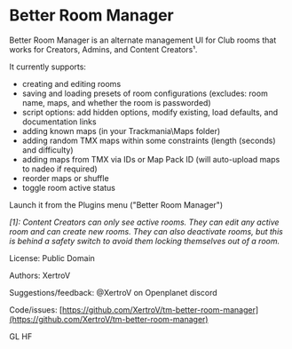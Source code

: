 # Better Room Manager

Better Room Manager is an alternate management UI for Club rooms that works for Creators, Admins, and Content Creators¹.

It currently supports:
* creating and editing rooms
* saving and loading presets of room configurations (excludes: room name, maps, and whether the room is passworded)
* script options: add hidden options, modify existing, load defaults, and documentation links
* adding known maps (in your Trackmania\Maps folder)
* adding random TMX maps within some constraints (length (seconds) and difficulty)
* adding maps from TMX via IDs or Map Pack ID (will auto-upload maps to nadeo if required)
* reorder maps or shuffle
* toggle room active status

Launch it from the Plugins menu ("Better Room Manager")

*\[1\]: Content Creators can only see active rooms. They can edit any active room and can create new rooms. They can also deactivate rooms, but this is behind a safety switch to avoid them locking themselves out of a room.*

License: Public Domain

Authors: XertroV

Suggestions/feedback: @XertroV on Openplanet discord

Code/issues: [https://github.com/XertroV/tm-better-room-manager](https://github.com/XertroV/tm-better-room-manager)

GL HF

<!-- todo: fix for room / campaign image mixup -->

